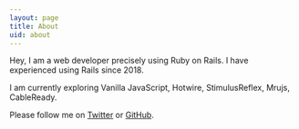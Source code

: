 ```yaml
---
layout: page
title: About
uid: about
---
```


Hey, I am a web developer precisely using Ruby on Rails. I have experienced using Rails since 2018.

I am currently exploring Vanilla JavaScript, Hotwire, StimulusReflex, Mrujs, CableReady.

Please follow me on [Twitter](https://twitter.com/khoerodin) or [GitHub](https://github.com/khoerodin).
